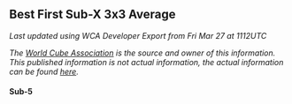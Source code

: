 ## Best First Sub-X 3x3 Average

*Last updated using WCA Developer Export from Fri Mar 27 at 1112UTC*

*The [World Cube Association](https://www.worldcubeassociation.org) is the source and owner of this information. This published information is not actual information, the actual information can be found [here](https://www.worldcubeassociation.org/results).*

#### Sub-5


